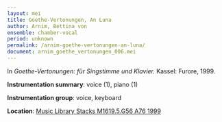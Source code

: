 ```yaml
---
layout: mei
title: Goethe-Vertonungen, An Luna
author: Arnim, Bettina von
ensemble: chamber-vocal
period: unknown
permalink: /arnim-goethe-vertonungen-an-luna/
document: arnim_goethe_vertonungen_006.mei
---
```


In *Goethe-Vertonungen: für Singstimme und Klavier.* Kassel: Furore, 1999.

**Instrumentation summary**: voice (1), piano (1)

**Instrumentation group**: voice, keyboard

**Location**: <a href="https://tufts-primo.hosted.exlibrisgroup.com/permalink/f/bnf7qa/01TUN_ALMA2194665740003851" target="_blank">Music Library Stacks M1619.5.G56 A76 1999</a>
